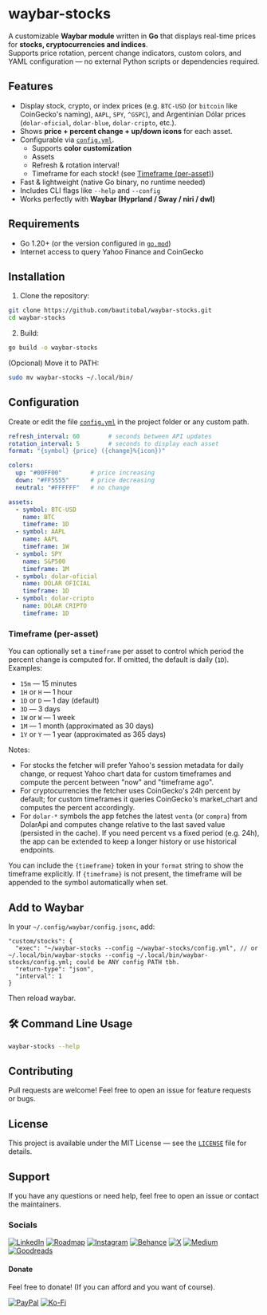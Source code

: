 # waybar-stocks

A customizable **Waybar module** written in **Go** that displays real-time prices for **stocks, cryptocurrencies and indices**.  
Supports price rotation, percent change indicators, custom colors, and YAML configuration — no external Python scripts or dependencies required.

## Features

- Display stock, crypto, or index prices (e.g. `BTC-USD` (or `bitcoin` like CoinGecko's naming), `AAPL`, `SPY`, `^GSPC`), and Argentinian Dólar prices (`dolar-oficial`, `dolar-blue`, `dolar-cripto`, etc.).
- Shows **price + percent change + up/down icons** for each asset.
- Configurable via [`config.yml`](/config.yml).
  - Supports **color customization**
  - Assets
  - Refresh & rotation interval!
  - Timeframe for each stock! (see [Timeframe (per-asset)](README.md#timeframe-per-asset))
- Fast & lightweight (native Go binary, no runtime needed)
- Includes CLI flags like `--help` and `--config`
- Works perfectly with **Waybar (Hyprland / Sway / niri / dwl)**

## Requirements

- Go 1.20+ (or the version configured in [`go.mod`](/go.mod))
- Internet access to query Yahoo Finance and CoinGecko

## Installation

1. Clone the repository:

```bash
git clone https://github.com/bautitobal/waybar-stocks.git
cd waybar-stocks
```

2. Build:

```bash
go build -o waybar-stocks
```
(Opcional) Move it to PATH:

```bash
sudo mv waybar-stocks ~/.local/bin/
```

## Configuration
Create or edit the file [`config.yml`](/config.yml) in the project folder or any custom path.

```yaml
refresh_interval: 60        # seconds between API updates
rotation_interval: 5        # seconds to display each asset
format: "{symbol} {price} ({change}%{icon})"

colors:
  up: "#00FF00"        # price increasing
  down: "#FF5555"      # price decreasing
  neutral: "#FFFFFF"   # no change

assets:
  - symbol: BTC-USD
    name: BTC
    timeframe: 1D
  - symbol: AAPL
    name: AAPL
    timeframe: 1W
  - symbol: SPY
    name: S&P500
    timeframe: 1M
  - symbol: dolar-oficial
    name: DÓLAR OFICIAL
    timeframe: 1D
  - symbol: dolar-cripto
    name: DÓLAR CRIPTO
    timeframe: 1D
```

### Timeframe (per-asset)

You can optionally set a `timeframe` per asset to control which period the percent change is computed for. If omitted, the default is daily (`1D`). Examples:

- `15m` — 15 minutes
- `1H` or `H` — 1 hour
- `1D` or `D` — 1 day (default)
- `3D` — 3 days
- `1W` or `W` — 1 week
- `1M` — 1 month (approximated as 30 days)
- `1Y` or `Y` — 1 year (approximated as 365 days)

Notes:
- For stocks the fetcher will prefer Yahoo's session metadata for daily change, or request Yahoo chart data for custom timeframes and compute the percent between "now" and "timeframe ago".
- For cryptocurrencies the fetcher uses CoinGecko's 24h percent by default; for custom timeframes it queries CoinGecko's market_chart and computes the percent accordingly.
- For `dolar-*` symbols the app fetches the latest `venta` (or `compra`) from DolarApi and computes change relative to the last saved value (persisted in the cache). If you need percent vs a fixed period (e.g. 24h), the app can be extended to keep a longer history or use historical endpoints.

You can include the `{timeframe}` token in your `format` string to show the timeframe explicitly. If `{timeframe}` is not present, the timeframe will be appended to the symbol automatically when set.


## Add to Waybar
In your `~/.config/waybar/config.jsonc`, add:

```jsonc
"custom/stocks": {
  "exec": "~/waybar-stocks --config ~/waybar-stocks/config.yml", // or ~/.local/bin/waybar-stocks --config ~/.local/bin/waybar-stocks/config.yml; could be ANY config PATH tbh.
  "return-type": "json",
  "interval": 1
}
```

Then reload waybar.

## 🛠 Command Line Usage

```bash
waybar-stocks --help
```

## Contributing

Pull requests are welcome!
Feel free to open an issue for feature requests or bugs.

## License

This project is available under the MIT License — see the [`LICENSE`](/LICENSE) file for details.

## Support
If you have any questions or need help, feel free to open an issue or contact the maintainers.

### Socials
[![LinkedIn](https://img.shields.io/badge/LinkedIn-%230077B5.svg?logo=linkedin&logoColor=white)](https://linkedin.com/in/bautistatobal) [![Roadmap](https://img.shields.io/badge/Roadmap-000000?style=flat&logo=roadmap.sh&logoColor=white)](https://roadmap.sh/u/bautitobal) [![Instagram](https://img.shields.io/badge/Instagram-%23E4405F.svg?logo=Instagram&logoColor=white)](https://instagram.com/bautitobal) [![Behance](https://img.shields.io/badge/Behance-1769ff?logo=behance&logoColor=white)](https://behance.net/bautitobal) [![X](https://img.shields.io/badge/X-black.svg?logo=X&logoColor=white)](https://x.com/bautitobal) [![Medium](https://img.shields.io/badge/Medium-12100E?logo=medium&logoColor=white)](https://medium.com/@bautitobal) [![Goodreads](https://img.shields.io/badge/Goodreads-F3F1EA?style=for-the-badge&logo=goodreads&logoColor=372213)](https://www.goodreads.com/bautitobal)

#### Donate
Feel free to donate! (If you can afford and you want of course).

[![PayPal](https://img.shields.io/badge/PayPal-00457C?style=for-the-badge&logo=paypal&logoColor=white)](https://paypal.me/bautitobal) [![Ko-Fi](https://img.shields.io/badge/Ko--fi-F16061?style=for-the-badge&logo=ko-fi&logoColor=white)](https://ko-fi.com/bautitobal) 
